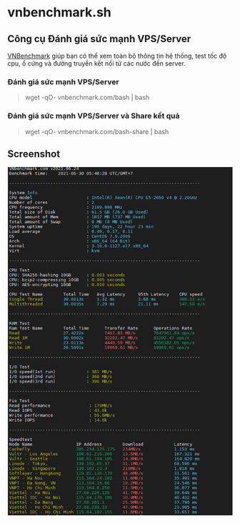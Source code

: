 # vnbenchmark.sh
## Công cụ Đánh giá sức mạnh VPS/Server
[VNBenchmark](https://vnbenchmark.com) giúp bạn có thể xem toàn bộ thông tin hệ thống, test tốc độ cpu,
ổ cứng và đường truyền kết nối từ các nước đến server.

### Đánh giá sức mạnh VPS/Server
> wget -qO- vnbenchmark.com/bash | bash

### Đánh giá sức mạnh VPS/Server và Share kết quả
> wget -qO- vnbenchmark.com/bash-share | bash

## Screenshot
![Screenshot VNBenchmark](https://raw.githubusercontent.com/thientran235/vnbenchmark.sh/main/Screenshot_2.png)

